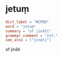 # jetuṃ

``` toml
dict_label = "NCPED"
word = "jetuṃ"
summary = "of jināti"
grammar_comment = "inf."
see_also = ["jināti"]
```

of jināti


